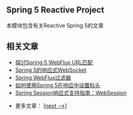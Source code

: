 ## Spring 5 Reactive Project

本模块包含有关Reactive Spring 5的文章

## 相关文章

+ [探讨Spring 5 WebFlux URL匹配](docs/探讨Spring5-WebFlux-URL匹配.md)
+ [Spring 5的响应式WebSocket](docs/Spring5的响应式WebSocket.md)
+ [Spring WebFlux过滤器](docs/Spring-WebFlux过滤器.md)
+ [如何使用Spring 5在响应中设置标头](docs/如何使用Spring5在响应中设置标头.md)
+ [Spring Session响应式支持指南：WebSession](docs/SpringSession响应式支持指南WebSession.md)

- 更多文章： [[next -->]](../spring-5-reactive-2/README.md)